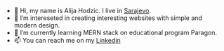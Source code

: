 - 👋 Hi, my name is Alija Hodzic. I live in <a href="https://en.wikipedia.org/wiki/Sarajevo" target="_blank">Sarajevo<a>.
- 👀 I’m intereseted in creating interesting websites with simple and modern design.
- 🌱 I’m currently learning MERN stack on educational program Paragon.
- 📫 You can reach me on my <a href="https://linkedin.com/in/alija-hodzic" target="_blank">Linkedin<a>

<!--
alhos96/alhos96 is a ✨ special ✨ repository because its `README.md` (this file) appears on your GitHub profile.
You can click the Preview link to take a look at your changes.
--->
